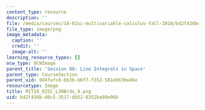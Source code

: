 ```yaml
---
content_type: resource
description: ''
file: /media/courses/18-02sc-multivariable-calculus-fall-2010/b42f430bd0c53517db526352ba99e96b_MIT18_02SC_L30Brds_9.png
file_type: image/png
image_metadata:
  caption: ''
  credit: ''
  image-alt: ''
learning_resource_types: []
ocw_type: OCWImage
parent_title: 'Session 88: Line Integrals in Space'
parent_type: CourseSection
parent_uid: 9d4fafc8-bb3b-b6f7-f352-581e663be4be
resourcetype: Image
title: MIT18_02SC_L30Brds_9.png
uid: b42f430b-d0c5-3517-db52-6352ba99e96b
---
```

